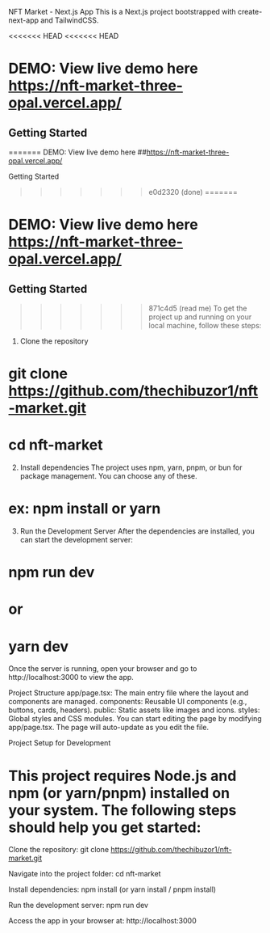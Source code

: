 NFT Market - Next.js App
This is a Next.js project bootstrapped with create-next-app and TailwindCSS.  

<<<<<<< HEAD
<<<<<<< HEAD
# DEMO: View live demo here  https://nft-market-three-opal.vercel.app/


## Getting Started
=======
DEMO: View live demo here ##https://nft-market-three-opal.vercel.app/


Getting Started
>>>>>>> e0d2320 (done)
=======
# DEMO: View live demo here  https://nft-market-three-opal.vercel.app/


## Getting Started
>>>>>>> 871c4d5 (read me)
To get the project up and running on your local machine, follow these steps:

1. Clone the repository

# git clone https://github.com/thechibuzor1/nft-market.git
# cd nft-market

2. Install dependencies
The project uses npm, yarn, pnpm, or bun for package management. You can choose any of these.
# ex: npm install or yarn 
 
3. Run the Development Server
After the dependencies are installed, you can start the development server:

 
# npm run dev
# or
# yarn dev

Once the server is running, open your browser and go to http://localhost:3000 to view the app.

Project Structure
app/page.tsx: The main entry file where the layout and components are managed.
components: Reusable UI components (e.g., buttons, cards, headers).
public: Static assets like images and icons.
styles: Global styles and CSS modules.
You can start editing the page by modifying app/page.tsx. The page will auto-update as you edit the file.

  
Project Setup for Development
# This project requires Node.js and npm (or yarn/pnpm) installed on your system. The following steps should help you get started:

Clone the repository:
git clone https://github.com/thechibuzor1/nft-market.git 

Navigate into the project folder:
cd nft-market

Install dependencies:
npm install (or yarn install / pnpm install)

Run the development server:
npm run dev

Access the app in your browser at:
http://localhost:3000

